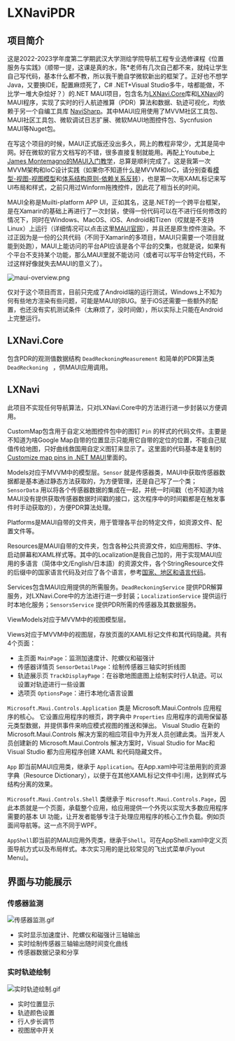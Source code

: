 # LXNaviPDR
## 项目简介
这是2022-2023学年度第二学期武汉大学测绘学院导航工程专业选修课程《位置服务与实践》（顺带一提，这课是真的水，陈*老师有几次自己都不来，就纯让学生自己写代码，基本什么都不教，所以我干脆自学微软新出的框架了。正好也不想学Java，又要换IDE，配置麻烦死了，C# .NET+Visual Studio多牛，啥都能做，不比学一堆大杂烩好？）的.NET MAUI项目，包含名为[LXNavi.Core](https://github.com/RemeaMiku/LXNaviPDR/tree/master/LXNavi.Core)库和[LXNavi](https://github.com/RemeaMiku/LXNaviPDR/tree/master/LXNavi)的MAUI程序，实现了实时的行人航迹推算（PDR）算法和数据、轨迹可视化，均依赖于另一个自编工具库 [NaviSharp](https://github.com/RemeaMiku/NaviSharp)。其中MAUI应用使用了MVVM社区工具包、MAUI社区工具包、微软调试日志扩展、微软MAUI地图控件包、Sycnfusion MAUI等Nuget包。

在写这个项目的时候，MAUI正式版还没出多久，网上的教程非常少，尤其是简中网。好在微软的官方文档写的不错，很多直接复制就能用。再配上Youtube上[James Montemagno的MAUI入门教学](https://www.youtube.com/watch?v=DuNLR_NJv8U)，总算是顺利完成了。这是我第一次MVVM架构和IoC设计实践（如果你不知道什么是MVVM和IoC，请分别查看[模型-视图-视图模型](https://learn.microsoft.com/zh-cn/dotnet/architecture/maui/mvvm)和[体系结构原则-依赖关系反转](https://learn.microsoft.com/zh-cn/dotnet/architecture/modern-web-apps-azure/architectural-principles#dependency-inversion)），也是第一次用XAML标记来写UI布局和样式，之前只用过Winform拖拽控件，因此花了相当长的时间。

MAUI全称是Muilti-platform APP UI，正如其名，这是.NET的一个跨平台框架，是在Xamarin的基础上再进行了一次封装，使得一份代码可以在不进行任何修改的情况下，同时在Windows、MacOS、iOS、Android和Tizen（哎就是不支持Linux）上运行（详细情况可以点击这里[MAUI官网](https://dotnet.microsoft.com/zh-cn/apps/maui)），并且还是原生控件渲染。不过正因为是一份的公共代码（不同于Xamarin的多项目，MAUI只需要一个项目就能到处跑），MAUI上能访问的平台API应该是各个平台的交集，也就是说，如果有个平台不支持某个功能，那么MAUI里就不能访问（或者可以写平台特定代码，不过这样好像就失去MAUI的意义了）。

![maui-overview.png](https://learn.microsoft.com/zh-cn/dotnet/maui/media/what-is-maui/maui-overview.png)

仅对于这个项目而言，目前只完成了Android端的运行测试，Windows上不知为何有些地方渲染有些问题，可能是MAUI的BUG。至于iOS还需要一些额外的配置，也还没有实机测试条件（太麻烦了，没时间做），所以实际上只能在Android上完整运行。
## LXNavi.Core
包含PDR的观测值数据结构 ` DeadReckoningMeasurement ` 和简单的PDR算法类 `DeadReckoning ` ，供MAUI应用调用。
## LXNavi
此项目不实现任何导航算法，只对LXNavi.Core中的方法进行进一步封装以方便调用。

CustomMap包含用于自定义地图控件包中的图钉 `Pin` 的样式的代码文件。主要是不知道为啥Google Map自带的位置显示只能用它自带的定位的位置，不能自己赋值传给地图，只好曲线救国用自定义图钉来显示了。这里面的代码基本是复制的[Customize map pins in .NET MAUI](https://vladislavantonyuk.github.io/articles/Customize-map-pins-in-.NET-MAUI/)里面的。

Models对应于MVVM中的模型层。` Sensor ` 就是传感器类，MAUI中获取传感器数据都是基本通过静态方法获取的，为方便管理，还是自己写了一个类；` SensorData ` 用以将各个传感器数据的集成在一起，并统一时间戳（也不知道为啥MAUI没有提供获取传感器数据时间戳的接口，这次程序中的时间戳都是在触发事件时手动获取的），方便PDR算法处理。

Platforms是MAUI自带的文件夹，用于管理各平台的特定文件，如资源文件、配置文件等。

Resources是MAUI自带的文件夹，包含各种公共资源文件，如应用图标、字体、启动屏幕和XAML样式等。其中的Localization是我自己加的，用于实现MAUI应用的多语言（简体中文/English/日本語）的资源文件，各个StringResource文件的后缀中的国家语言代码及对应了各个语言，参考[国家、地区和语言代码](https://support.microsoft.com/zh-cn/topic/%E5%9B%BD%E5%AE%B6-%E5%9C%B0%E5%8C%BA%E5%92%8C%E8%AF%AD%E8%A8%80%E4%BB%A3%E7%A0%81-add36afe-804a-44f1-ae68-cfb9c9b72f8b)。

Services包含MAUI应用提供的所需服务。`DeadReckoningService` 提供PDR解算服务，对LXNavi.Core中的方法进行进一步封装；`LocalizationService` 提供运行时本地化服务；`SensorsService` 提供PDR所需的传感器及其数据服务。

ViewModels对应于MVVM中的视图模型层。

Views对应于MVVM中的视图层，存放页面的XAML标记文件和其代码隐藏。共有4个页面：
- 主页面 `MainPage`：监测加速度计、陀螺仪和磁强计
- 传感器详情页 `SensorDetailPage`：绘制传感器三轴实时折线图
- 轨迹展示页 `TrackDisplayPage`：在谷歌地图底图上绘制实时行人轨迹。可以设置对轨迹进行一些设置
- 选项页 `OptionsPage`：进行本地化语言设置

`Microsoft.Maui.Controls.Application` 类是 Microsoft.Maui.Controls 应用程序的核心。 它设置应用程序的根页，跨字典中 `Properties` 应用程序的调用保留基元类型数据，并提供事件来响应模式视图的推送和弹出。 Visual Studio 在新的 Microsoft.Maui.Controls 解决方案的相应项目中为开发人员创建此类。当开发人员创建新的 Microsoft.Maui.Controls 解决方案时，Visual Studio for Mac和 Visual Studio 都为应用程序创建 XAML 和代码隐藏文件。

`App` 即当前MAUI应用类，继承于 `Application`。在App.xaml中可注册用到的资源字典（Resource Dictionary），以便于在其他XAML标记文件中引用，达到样式与结构分离的效果。

`Microsoft.Maui.Controls.Shell` 类继承于 `Microsoft.Maui.Controls.Page`，因此本质就是一个页面，承载整个应用，给应用提供一个外壳以实现大多数应用程序需要的基本 UI 功能，让开发者能够专注于处理应用程序的核心工作负载。例如页面间导航等。这一点不同于WPF。

`AppShell`即当前的MAUI应用外壳类，继承于`Shell`。可在AppShell.xaml中定义页面导航方式以及布局样式。本次实习用的是比较常见的飞出式菜单(Flyout Menu)。
## 界面与功能展示
### 传感器监测
![传感器监测.gif](GIFs/传感器监测.gif)
- 实时显示加速度计、陀螺仪和磁强计三轴输出
- 实时绘制传感器三轴输出随时间变化曲线
- 传感器数据记录和分享
### 实时轨迹绘制
![实时轨迹绘制.gif](GIFs/实时轨迹绘制.gif)
- 实时位置显示
- 轨迹颜色设置
- 行人步长调节
- 视图居中开关
